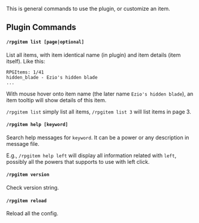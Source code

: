 This is general commands to use the plugin, or customize an item.

## Plugin Commands

#### `/rpgitem list [page|optional]`

List all items, with item identical name (in plugin) and item details (item itself). Like this:

```
RPGItems: 1/41
hidden_blade - Ezio's hidden blade
...
```

With mouse hover onto item name (the later name `Ezio's hidden blade`), an item tooltip will show details of this item.

`/rpgitem list` simply list all items, `/rpgitem list 3` will list items in page 3.

#### `/rpgitem help [keyword]`

Search help messages for `keyword`. It can be a power or any description in message file.

E.g., `/rpgitem help left` will display all information related with `left`, possibly all the powers that supports to use with left click.

#### `/rpgitem version`

Check version string.

#### `/rpgitem reload`

Reload all the config.